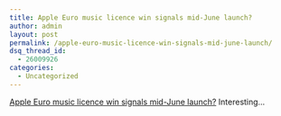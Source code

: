 ```yaml
---
title: Apple Euro music licence win signals mid-June launch?
author: admin
layout: post
permalink: /apple-euro-music-licence-win-signals-mid-june-launch/
dsq_thread_id:
  - 26009926
categories:
  - Uncategorized
---
```

[Apple Euro music licence win signals mid-June launch?][1] Interesting&#8230;

 [1]: http://www.theregister.co.uk/2004/05/27/apple_itunes_europe/